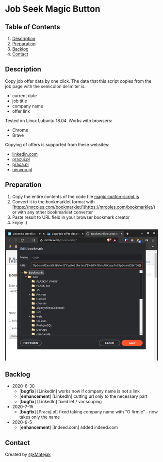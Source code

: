 # Job Seek Magic Button  
  
## Table of Contents  
  
1. [Description](#Description)  
2. [Preparation](#Preparation)  
3. [Backlog](#Backlog)  
4. [Contact](#Contact)  
  
## Description  
  
Copy job offer data by one click. The data that this script copies from the job page with the semicolon delimiter is:  
  
- current date  
- job title  
- company name  
- offer link  
  
Tested on Linux Lubuntu 18.04. Works with browsers:  
  
- Chrome  
- Brave  
  
Copying of offers is supported from these websites:  
  
- [linkedin.com](https://www.linkedin.com/)  
- [pracuj.pl](https://www.pracuj.pl/)  
- [praca.pl](https://www.praca.pl/)  
- [neuvoo.pl](https://neuvoo.pl/)  
  
## Preparation  
  
1. Copy the entire contents of the code file [magic-button-script.js](source/magic-button-script.js)  
2. Convert it to the bookmarklet format with [https://mrcoles.com/bookmarklet/](https://mrcoles.com/bookmarklet/) or with any other bookmarklet converter
3. Paste result to URL field in your browser bookmark creator
4. Enjoy :)  
  
![Helpful screenshot](images/2020-06-30-143035_800x876_scrot.png)  
  
## Backlog  
  
- 2020-6-30  
  - [**bugfix**] [LinkedIn] works now if company name is not a link  
  - [**enhancement**] [LinkedIn] cutting url only to the necessary part  
  - [**bugfix**] [LinkedIn] fixed let / var scoping
- 2020-7-15
  - [**bugfix**] [Pracuj.pl] fixed taking company name with "O firmie" - now takes only the name
- 2020-9-5  
  - [**enhancement**] [Indeed.com] added indeed.com  
  
## Contact  
  
Created by [@kMatejak](https://github.com/kMatejak/)  
  